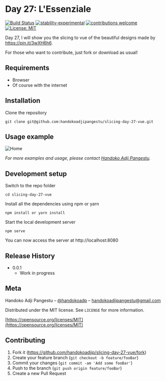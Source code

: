 # Day 27: L'Essenziale

[![Build Status](https://travis-ci.org/dwyl/esta.svg?branch=master)](https://github.com/handokoadjip/slicing-day-27-vue)
[![stability-experimental](https://img.shields.io/badge/stability-experimental-orange.svg)](https://github.com/handokoadjip/slicing-day-27-vue)
[![contributions welcome](https://img.shields.io/badge/contributions-welcome-brightgreen.svg?style=flat)](https://github.com/handokoadjip/slicing-day-27-vue/fork)
[![License: MIT](https://img.shields.io/badge/License-MIT-yellow.svg)](https://opensource.org/licenses/MIT)

Day 27, I will show you the slicing to vue of the beautiful designs made by https://pin.it/3wXH6h6.

For those who want to contribute, just fork or download as usual!

## Requirements

- Browser
- Of course with the internet

## Installation

Clone the repository

    git clone git@github.com:handokoadjipangestu/slicing-day-27-vue.git

## Usage example

![Home](https://bebaskripsi.000webhostapp.com/slicing-day-27/home.png)

_For more examples and usage, please contact [Handoko Adji Pangestu](https://www.instagram.com/handokoadp/)._

## Development setup

Switch to the repo folder

    cd slicing-day-27-vue

Install all the dependencies using npm or yarn

    npm install or yarn install

Start the local development server

    npm serve

You can now access the server at http://localhost:8080

## Release History

- 0.0.1
  - Work in progress

## Meta

Handoko Adji Pangestu – [@handokoadp](https://www.instagram.com/handokoadp/) – handokoadjipangestu@gmail.com

Distributed under the MIT license. See `LICENSE` for more information.

[https://opensource.org/licenses/MIT](https://opensource.org/licenses/MIT)

## Contributing

1. Fork it (<https://github.com/handokoadjip/slicing-day-27-vue/fork>)
2. Create your feature branch (`git checkout -b feature/fooBar`)
3. Commit your changes (`git commit -am 'Add some fooBar'`)
4. Push to the branch (`git push origin feature/fooBar`)
5. Create a new Pull Request
